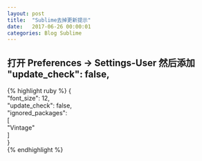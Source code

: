 ---layout: posttitle:  "Sublime去掉更新提示"date:   2017-06-26 00:00:01categories: Blog Sublime---## 打开 Preferences -> Settings-User 然后添加 "update_check": false,{% highlight ruby %}{  	"font_size": 12,  	"update_check": false,  	"ignored_packages":  	[  		"Vintage"  	]  }  {% endhighlight %}